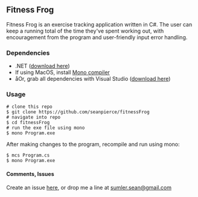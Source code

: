 ## Fitness Frog

Fitness Frog is an exercise tracking application written in C#. The user can keep a running total of the time they've spent working out, with encouragement from the program and user-friendly input error handling.

### Dependencies
* .NET (<a href="https://docs.microsoft.com/en-us/dotnet/framework/install/guide-for-developers">download here</a>)
* If using MacOS, install <a href="http://www.mono-project.com/docs/about-mono/languages/csharp/">Mono compiler</a>
* åOr, grab all dependencies with Visual Studio (<a href="https://www.visualstudio.com/">download here</a>)

### Usage
```
# clone this repo
$ git clone https://github.com/seanpierce/fitnessFrog
# navigate into repo
$ cd fitnessFrog
# run the exe file using mono
$ mono Program.exe
```

After making changes to the program, recompile and run using mono:
```
$ mcs Program.cs
$ mono Program.exe
```

#### Comments, Issues
Create an issue <a href="https://github.com/seanpierce/fitnessFrog/issues/new">here</a>, or drop me a line at sumler.sean@gmail.com
